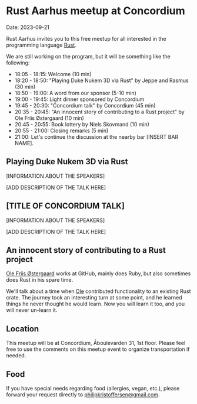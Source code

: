 # Rust Aarhus meetup at Concordium
Date: 2023-09-21

Rust Aarhus invites you to this free meetup for all interested in the programming language [Rust].

We are still working on the program, but it will be something like the following:

- 18:05 - 18:15: Welcome (10 min)
- 18:20 - 18:50: "Playing Duke Nukem 3D via Rust" by Jeppe and Rasmus (30 min)
- 18:50 - 19:00: A word from our sponsor (5-10 min)
- 19:00 - 19:45: Light dinner sponsored by Concordium
- 19:45 - 20:30: "Concordium talk" by Concordium (45 min)
- 20:35 - 20:45: "An innocent story of contributing to a Rust project" by Ole Friis Østergaard (10 min)
- 20:45 - 20:55: Book lottery by Niels Skovmand (10 min)
- 20:55 - 21:00: Closing remarks (5 min)
- 21:00: Let's continue the discussion at the nearby bar [INSERT BAR NAME].

## Playing Duke Nukem 3D via Rust
[INFORMATION ABOUT THE SPEAKERS]

[ADD DESCRIPTION OF THE TALK HERE]

## [TITLE OF CONCORDIUM TALK]
[INFORMATION ABOUT THE SPEAKERS]

[ADD DESCRIPTION OF THE TALK HERE]

## An innocent story of contributing to a Rust project
[Ole Friis Østergaard][ofo] works at GitHub, mainly does Ruby, but also sometimes does Rust in his spare time.

We'll talk about a time when [Ole][ofo] contributed functionality to an existing Rust crate. The journey took an interesting turn at some point, and he learned things he never thought he would learn. Now you will learn it too, and you will never un-learn it.

## Location
This meetup will be at Concordium, Åboulevarden 31, 1st floor. Please feel free to use the comments on this meetup event to organize transportation if needed.

## Food
If you have special needs regarding food (allergies, vegan, etc.), please forward your request directly to philipkristoffersen@gmail.com.


[rust]: https://www.rust-lang.org/
[ofo]: https://github.com/olefriis
